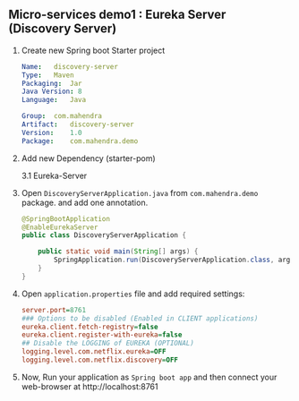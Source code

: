 ## Micro-services demo1 : Eureka Server (Discovery Server)

1.  Create new Spring boot Starter project
    
    ```yaml
    Name:   discovery-server
    Type:   Maven
    Packaging:  Jar
    Java Version: 8
    Language:   Java

    Group:  com.mahendra
    Artifact:   discovery-server
    Version:    1.0
    Package:    com.mahendra.demo
    ```

3.  Add new Dependency (starter-pom)

    3.1 Eureka-Server

4.  Open `DiscoveryServerApplication.java` from `com.mahendra.demo` package. and add one annotation.

    ```java
    @SpringBootApplication
    @EnableEurekaServer
    public class DiscoveryServerApplication {

        public static void main(String[] args) {
            SpringApplication.run(DiscoveryServerApplication.class, args);
        }
    }
    ```

5.  Open `application.properties` file and add required settings:

    ```ini
    server.port=8761
    ### Options to be disabled (Enabled in CLIENT applications)
    eureka.client.fetch-registry=false
    eureka.client.register-with-eureka=false
    ## Disable the LOGGING of EUREKA (OPTIONAL)
    logging.level.com.netflix.eureka=OFF
    logging.level.com.netflix.discovery=OFF
    ```

6.  Now, Run your application as `Spring boot app` and then 
    connect your web-browser at http://localhost:8761

